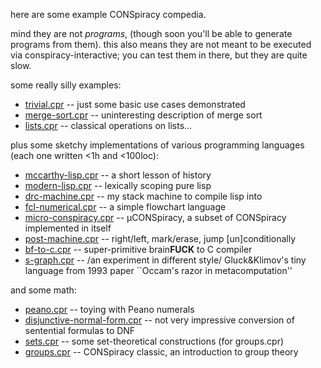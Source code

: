 here are some example CONSpiracy compedia.

mind they are not _programs_, (though soon you'll be able to generate programs from them). this also means they are not meant to be executed via conspiracy-interactive; you can test them in there, but they are quite slow.


some really silly examples:
- [trivial.cpr](trivial.cpr) -- just some basic use cases demonstrated
- [merge-sort.cpr](merge-sort.cpr) -- uninteresting description of merge sort
- [lists.cpr](lists.cpr) -- classical operations on lists...


plus some sketchy implementations of various programming languages (each one written <1h and <100loc):
- [mccarthy-lisp.cpr](mccarthy-lisp.cpr) -- a short lesson of history
- [modern-lisp.cpr](modern-lisp.cpr) -- lexically scoping pure lisp
- [drc-machine.cpr](drc-machine.cpr) -- my stack machine to compile lisp into
- [fcl-numerical.cpr](fcl-numerical.cpr) -- a simple flowchart language
- [micro-conspiracy.cpr](micro-conspiracy.cpr) -- µCONSpiracy, a subset of CONSpiracy implemented in itself
- [post-machine.cpr](post-machine.cpr) -- right/left, mark/erase, jump [un]conditionally
- [bf-to-c.cpr](bf-to-c.cpr) -- super-primitive brain**FUCK** to C compiler
- [s-graph.cpr](s-graph.scp) -- /an experiment in different style/ Gluck&Klimov's tiny language from 1993 paper ``Occam's razor in metacomputation''

and some math:
- [peano.cpr](peano.cpr) -- toying with Peano numerals
- [disjunctive-normal-form.cpr](disjunctive-normal-form.cpr) -- not very impressive conversion of sentential formulas to DNF
- [sets.cpr](sets.cpr) -- some set-theoretical constructions (for groups.cpr)
- [groups.cpr](groups.cpr) -- CONSpiracy classic, an introduction to group theory
